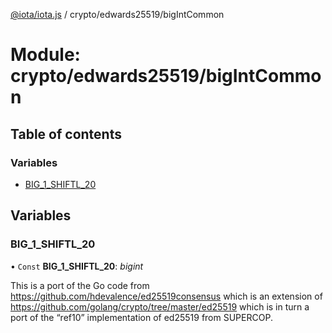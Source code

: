 [@iota/iota.js](../README.md) / crypto/edwards25519/bigIntCommon

# Module: crypto/edwards25519/bigIntCommon

## Table of contents

### Variables

- [BIG\_1\_SHIFTL\_20](crypto_edwards25519_bigintcommon.md#big_1_shiftl_20)

## Variables

### BIG\_1\_SHIFTL\_20

• `Const` **BIG\_1\_SHIFTL\_20**: *bigint*

This is a port of the Go code from https://github.com/hdevalence/ed25519consensus
which is an extension of https://github.com/golang/crypto/tree/master/ed25519
which is in turn a port of the “ref10” implementation of ed25519 from SUPERCOP.
